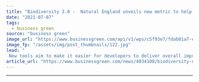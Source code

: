 ```yaml
---
title: "Biodiversity 3.0 -  Natural England unveils new metric to help deliver biodiversity net gain"
date: "2021-07-07"
tags: 
  - business green
source: "business green"
image_url: "https://www.businessgreen.com/api/v1/wps/c5f93e7/fdab81a7-eea4-49e0-86cb-c39976b71857/2/Natural-England-185x114.jpg"
image_fp: "/assets/img/post_thumbnails/122.jpg"
lead: "
 New tools aim to make it easier for developers to deliver overall improvements in biodiversity to compensate for their direct impacts on nature ..."
article_url: "https://www.businessgreen.com/news/4034108/biodiversity-natural-england-unveils-metric-help-deliver-biodiversity-net-gain"
---
```


---
